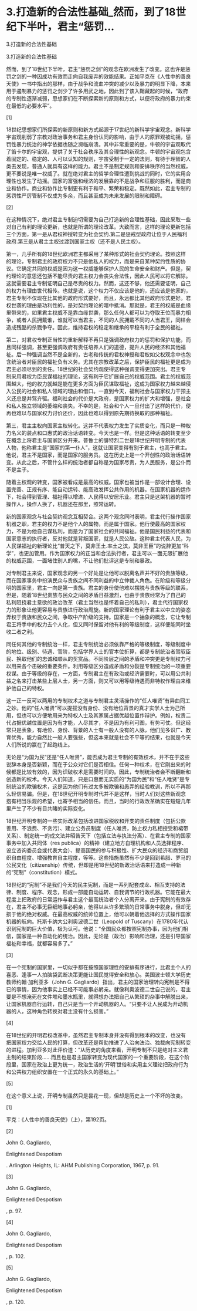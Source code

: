# 3.打造新的合法性基础_然而，到了18世纪下半叶，君主“惩罚...

3.打造新的合法性基础

3.打造新的合法性基础

然而，到了18世纪下半叶，君主“惩罚之剑”的观念在欧洲发生了改变。这也许是惩罚之剑的一种因成功有效而走向自我废弃的效能结果。正如平克在《人性中的善良天使》一书中指出的那样，由于战争和流血冲突的减少以及暴力的明显下降，本来用于遏制暴力的惩罚之剑少了许多用武之地，因此到了该入鞘藏起的时候，“政府的专制性逐渐减弱，思想家们在不断探索新的原则和方式，以便将政府的暴力约束在最低的必要水平”。

[1]

18世纪思想家们所探索的新原则和新方式起源于17世纪的新科学宇宙观念。新科学宇宙观削弱了宗教对政治事务和君主身份认同的影响，由于人的原罪观被动摇，惩罚性暴力统治的神学依据也随之濒临崩溃。其中非常重要的是，牛顿的宇宙观取代了笛卡尔的宇宙观，提供了关于社会秩序及其合理性的新观念。牛顿的宇宙观包含着固定的、稳定的、人可以认知的规则，宇宙受制于一定的法则，有待于理智的人类去发现，普通人就具有这样的能力。君主不是制定规则和安排秩序的当然权威，更不要说是唯一权威了。就在绝对君主的哲学合理性遭到挑战的同时，它的实用合理性也发生了动摇。国家的富强和经济的发展靠的不是战争和征服的胜利，而是商业和协作。商业和协作比专制更有利于和平、繁荣和稳定。既然如此，君主专制的惩罚性严厉管制不仅成为多余，而且甚至成为未来发展的限制和障碍。

[2]

在这种情况下，绝对君主专制迫切需要为自己打造新的合理性基础，因此采取一些对自己有利的理论更新，也就是所谓的理论改革。大致而言，这样的理论更新包括三个方面，第一是从君权神授转变为社会契约.第二是惩戒型政府让位于人民福利政府.第三是从君主主权过渡到国家主权（还不是人民主权）。

第一，几乎所有的18世纪欧洲君主都采用了某种形式的社会契约理论。按照这样的理论，专制君主的政府权力不只是他私人的权力，而是来自某种契约性质的协议。它确定共同的权威是因为这一权威能够保护人民的生命安全和财产。但是，契约理论的意思还包括不能尽责的君主权力会丧失合法性，因此人民可以将它解除。这就需要君主专制证明自己是尽责的权力。然而，这还不够，他还需要证明，自己的权力有理由世代相传。也就是说，这个权力不仅应该是他的，还应该是他家的，君主专制不仅现在比其他的政府形式要好，而且，永远都比其他政府形式更好。君权世袭的理由是功利性的，是对契约理论的暗中抵消。那就是，君王的权威是血缘里带来的，如果君主权威不是靠血缘世袭，那么任何人都可以为夺取王位而暴力相争，或者人民拥戴谁，谁就可以当君主，不同的人民拥戴不同的人当君王，同样会造成残酷的杀戮争夺。因此，维持君权的稳定和继承的平稳有利于全民的福祉。

第二，对君权专制正当性的重新解释不再只是强调政府权力的惩罚和保护功能，而且同样强调，甚至更强调政府有责任培养人们的道德，提升人民的经济和其他福祉。后一种强调当然不是全新的，古老和传统的君权神授和君权如父权观念中也包含统治者对臣民的福祉负有义务。尤其在宗教改革之后，保护臣民的福祉更是成为君主必须尽到的责任。18世纪的社会契约观使得这种强调变得更加突出。君主专制采用君权为臣民谋福祉的理论，这有利于它扩展自己的权威范围。君主的权威范围越大，他的权力就越是能在更多方面为臣民谋取福祉，这成为国家权力越来越侵入公民的社会和私人领域的理由和借口。一直到今天，福利社会与国家权力干预主义还总是并驾齐驱。福利社会的代价是大政府，是国家权力的扩大和增强，是社会和私人独立领域的萎缩和丧失。不幸的是，社会和个人一旦付出了这样的代价，便再也难以与国家权力讨价还价，因此也难以得到原先期待换取的那种福祉。

第三，君主主权向国家主权转化。这并不代表权力发生了实质变化，而只是一种权力名义的装点和口惠式的政治话语转变。今天也是一样。但是这种话语的转变至少在概念上将君主与国家区分开来。普鲁士的腓特烈二世是18世纪开明专制的代表人物，他称君主是“国家的第一仆人”，这就让国家变得有别于君主，也高于君主。他说，君主不是国家，而是国家的服务员。这在历史上是一个开创性的政治话语转变。从此之后，不管什么样的统治者都自称是为国家尽责，为人民服务，是公仆而不是主子。

随着主权观的转变，国家被看成是最高的权威。国家也被当作是一部设计合理、设置完善、正规有序、能自动运转、能高效发挥公共作用的机器。在国家机器的运作下，社会得到管理、福祉得以增进、人民得以安居乐业。君主只是这架机器的暂时操作人，操作人换了，机器还在那里，照常运转。

新的国家观念与社会契约观念互相契合。这两个观念同时表明，君主代行操作国家机器之职，君主的权力不是他个人的属物，而是属于国家。他行使最高的国家权力，不是为他自己谋私利，而是为了国家社会的共同福祉。他是国民利益的代表和国家意志的执行者，反对他就是背叛国家，就是人民公敌。这种君主代表人民，为人民谋福祉的新理论比“普天之下，莫非王土.率土之滨，莫非王臣”的说辞更加“科学”，也更加管用。作为国家权力的正当和合法执行者，君主可以一面无限扩展他的权威范围，一面堵住别人的嘴，不让他们批评这是专制和暴政。

对专制君主来说，国家观念的另一个好处是让他可以脱离名声并不好的贵族等级，而在国家事务中扮演民众与贵族之间不同利益的中立仲裁人角色。在阶级和等级分明的国家里，君主一向是第一贵族。君主的身份使他难以摆脱与贵族等级的联系，但是，随着18世纪贵族与民众之间的矛盾日益激烈，也由于贵族经常为了自己的私利阻挠君主意欲的政治改革（君主当然也是怀着自己的私利），君主代行国家权力的形象让他更容易与贵族进行政治周旋。新的国家理论有利于君主以中立的姿态弄权于贵族和民众之间，争取中产阶级的支持。国家是一个抽象的概念，它让专制君王将手中的权力去个人化，但又同时保留对他有利的等级制度，这样便能同时坐收二者之利。

同任何其他的专制统治一样，君主专制统治必须依靠严格的等级制度，等级制度中的地位、级别、待遇、官阶，包括学界人士的官本位折算，都是专制统治者驾驭臣民、换取他们的忠诚和顺从的奖赏品。不同阶层之间的矛盾和冲突更是专制权力可以用来各个击破的重要条件。利用等级区分造成矛盾和分裂是专制统治的一项重要权谋。由于等级的存在，一方面，专制君主在有政治或经济需要时，可以用公共利益之名来打击某些上层人士，另一方面，则又可以用等级待遇而非特权作理由来维护他自己的特权。

这一正一反可以两用的专制权术之道与专制君主灵活操作的“任人唯贤”有异曲同工之妙。他的“任人唯贤”可以提拔没有身份、没有地位背景的真才实学人士为己所用，但也可以方便地用来为特权人士及其家属占据优越位置作辩护。例如，权贵二代占据优越位置是因为有才能，人尽其才，不是因为有利可图，有势可仗。但这经常只是表象，有地位、身份、背景的人士有一般人没有的人脉，他们见多识广、教育优秀，能力自然比一般人要强些，但这本来就是社会不平等的结果，也就是今天人们所说的赢在了起跑线上。

无论是“为国为民”还是“任人唯贤”，能否成为君主专制的有效权术，并不在于这些说辞本身是否新颖，而在于公众对它们是否相信。任何一种权术，在它刚出来的时候都是比较有效的，因为识破权术是需要时间的。因此，专制统治者会不断翻新和创造新的权术。今天人们知道，只是口惠而无实质的“为国为民”和“任人唯贤”是专制统治的欺骗权术，这是因为他们有过太多被欺骗和愚弄的经验教训，所以不再那么轻信易骗。但是，在18世纪开明专制时代并不是这样，当时人们对这些新观念抱有相当乐观的希望，也寄予相当的信任。而且，当时的行政改革确实在短短几年里产生了不少有目共睹的实际变化。

18世纪开明专制的一些实际改革包括改进国家税收和开支的责任制度（包括公款善用、不浪费、不贪污）、建立公务员制度（任人唯贤，防止权力私相授受和裙带关系）、制定统一的成文法并昭告天下（包括立法与执法分离）、在君主专制的国家事务中加入共同体（res publica）的精神（建立地方自理机构和人员选择程序、设立咨询委员会或代表大会）、提高国民的参与积极性、扩大民众的经济和商贸组织自由程度、增强教育自主程度，等等。这些措施虽然有不少是回到希腊、罗马的公民文化（citizenship）传统，但却是用18世纪的新政治话语来打造成一种新的“宪制”（constitution）模式。

18世纪的“宪制”不是我们今天的民主宪制，而是一系列配套成龙、相互支持的法律、制度、程序、观念，形成一部能自动运转、自我调节的行政机器。它能在最大程度上把政府的日常运作与君主这个最高统治者个人分离开来。由于宪制的有效存在，君主不必事无巨细地事必躬亲，他得以从许多繁琐的日常事务中脱身，但却无损于他的绝对权威。在最高权威的统帅位置上，他可以朝着他选择的方式操作国家机器的航向。托斯卡纳大公利奥波德二世（Leopold of Tuscany）在1780年代认识到宪制的巨大价值，极为认可。他说：“全国民众都按照宪制办事，因为他们相信，国家是一种自动化的统治。因此，无论是（政治）影响和治理，还是引导国家福祉和幸福，就都容易多了。”

[3]

在一个宪制的国家里，一切似乎都在按照国家理性的安排有序进行，比君主个人的喜恶、逢事一人拍脑袋武断决策更能让国民觉得安全和放心。美国波士顿大学历史教师约翰·加利亚多（John G. Gagliardo）指出，君主的国家治理转向宪制是不得已的事情，因为他事实上已经不可能事必躬亲。就像利奥波德二世自己说的，君主要是不想淹死在文件堆和墨水瓶里，就得想办法把自己从繁琐的杂事中解脱出来，让国家机器自行运转，自己只是当一个开动机器的人。“只要不让人民成为开动机器的人，这种角色转换对君主没有什么损害。”

[4]

在18世纪的开明君权改革中，虽然君主专制本身并没有得到根本的改变，也没有把国家权力交给人民的打算，但改革还是帮助推进了人治向法治、独裁向宪制转变的进程。加利亚多对此评价道：“从历史的角度来看，开明专制不只是绝对主义君主制的结束阶段……而且也是君主国家转变为现代国家的一个重要阶段，在这个阶段里，国家在政治上更为统一，政治生活的‘开明’世俗和实用主义理论把政府行为和公共权力组织安置在一个正式的永久的基础上。”

[5]

在这个意义上说，开明专制虽然只是昙花一现，但却是历史上一个不坏的改变。

[1]

平克：《人性中的善良天使》（上），第192页。

[2]

John G. Gagliardo,

Enlightened Despotism

. Arlington Heights, IL: AHM Publishing Corporation, 1967, p. 91.

[3]

John G. Gagliardo,

Enlightened Despotism

, p. 97.

[4]

John G. Gagliardo,

Enlightened Despotism

, p. 102.

[5]

John G. Gagliardo,

Enlightened Despotism

, p. 120.